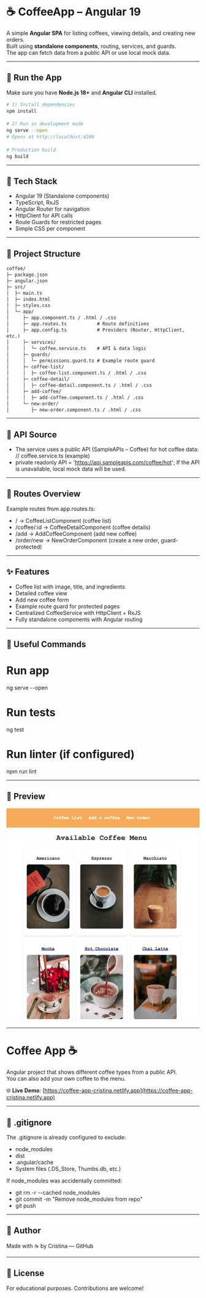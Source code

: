 # ☕ CoffeeApp – Angular 19

A simple **Angular SPA** for listing coffees, viewing details, and creating new orders.  
Built using **standalone components**, routing, services, and guards.  
The app can fetch data from a public API or use local mock data.

---

## 🚀 Run the App

Make sure you have **Node.js 18+** and **Angular CLI** installed.

```bash
# 1) Install dependencies
npm install

# 2) Run in development mode
ng serve --open
# Opens at http://localhost:4200

# Production build
ng build
```

---

## 🧠 Tech Stack
- Angular 19 (Standalone components)  
- TypeScript, RxJS  
- Angular Router for navigation  
- HttpClient for API calls  
- Route Guards for restricted pages  
- Simple CSS per component

---

## 📁 Project Structure
```
coffee/
├─ package.json
├─ angular.json
├─ src/
│  ├─ main.ts
│  ├─ index.html
│  ├─ styles.css
│  └─ app/
│     ├─ app.component.ts / .html / .css
│     ├─ app.routes.ts           # Route definitions
│     ├─ app.config.ts           # Providers (Router, HttpClient, etc.)
│     ├─ services/
│     │  └─ coffee.service.ts    # API & data logic
│     ├─ guards/
│     │  └─ permissions.guard.ts # Example route guard
│     ├─ coffee-list/
│     │  ├─ coffee-list.component.ts / .html / .css
│     ├─ coffee-detail/
│     │  ├─ coffee-detail.component.ts / .html / .css
│     ├─ add-coffee/
│     │  ├─ add-coffee.component.ts / .html / .css
│     └─ new-order/
│        ├─ new-order.component.ts / .html / .css
```

---

## 🔗 API Source
- The service uses a public API (SampleAPIs – Coffee) for hot coffee data:
// coffee.service.ts (example)
- private readonly API = 'https://api.sampleapis.com/coffee/hot';
If the API is unavailable, local mock data will be used.

---

## 🧭 Routes Overview
Example routes from app.routes.ts:
- / → CoffeeListComponent (coffee list)
- /coffee/:id → CoffeeDetailComponent (coffee details)
- /add → AddCoffeeComponent (add new coffee)
- /order/new → NewOrderComponent (create a new order, guard-protected)

---

## ✨ Features
- Coffee list with image, title, and ingredients
- Detailed coffee view
- Add new coffee form
- Example route guard for protected pages
- Centralized CoffeeService with HttpClient + RxJS
- Fully standalone components with Angular routing

--- 

## 🧪 Useful Commands

# Run app
ng serve --open

# Run tests
ng test

# Run linter (if configured)
npm run lint

---

## 📸 Preview

![CoffeeApp Screenshot](preview.png)

---

# Coffee App ☕

Angular project that shows different coffee types from a public API.  
You can also add your own coffee to the menu.

🌐 **Live Demo**: [https://coffee-app-cristina.netlify.app](https://coffee-app-cristina.netlify.app)

---

## 🧹 .gitignore
The .gitignore is already configured to exclude:
- node_modules
- dist
- .angular/cache
- System files (.DS_Store, Thumbs.db, etc.)
  
If node_modules was accidentally committed:
- git rm -r --cached node_modules
- git commit -m "Remove node_modules from repo"
- git push

---

## 📌 Author
Made with ☕ by Cristina — GitHub

---

## 📜 License
For educational purposes. Contributions are welcome!
